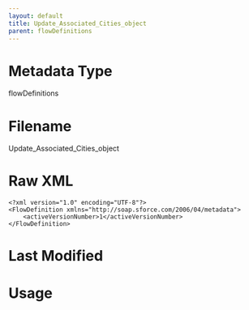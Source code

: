 ```yaml
---
layout: default
title: Update_Associated_Cities_object
parent: flowDefinitions
---
```

# Metadata Type
flowDefinitions


# Filename 
Update_Associated_Cities_object


# Raw XML
```
<?xml version="1.0" encoding="UTF-8"?>
<FlowDefinition xmlns="http://soap.sforce.com/2006/04/metadata">
    <activeVersionNumber>1</activeVersionNumber>
</FlowDefinition>
```


# Last Modified


# Usage
